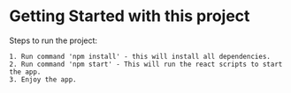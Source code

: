# Getting Started with this project

Steps to run the project:

    1. Run command 'npm install' - this will install all dependencies.
    2. Run command 'npm start' - This will run the react scripts to start the app.
    3. Enjoy the app.
